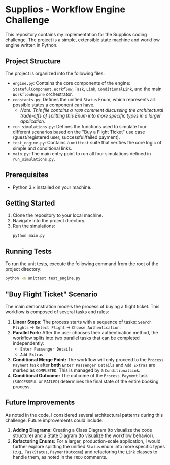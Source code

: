 # Supplios - Workflow Engine Challenge

This repository contains my implementation for the Supplios coding challenge. The project is a simple, extensible state machine and workflow engine written in Python.

## Project Structure

The project is organized into the following files:

-   `engine.py`: Contains the core components of the engine: `StatefulComponent`, `Workflow`, `Task`, `Link`, `ConditionalLink`, and the main `WorkflowEngine` orchestrator.
-   `constants.py`: Defines the unified `Status` Enum, which represents all possible states a component can have.
    -   *Note: This file contains a `TODO` comment discussing the architectural trade-offs of splitting this Enum into more specific types in a larger application.*
-   `run_simulations.py`: Defines the functions used to simulate four different scenarios based on the "Buy a Flight Ticket" use case (guest/registered user, successful/failed payment).
-   `test_engine.py`: Contains a `unittest` suite that verifies the core logic of simple and conditional links.
-   `main.py`: The main entry point to run all four simulations defined in `run_simulations.py`.

## Prerequisites

-   Python 3.x installed on your machine.

## Getting Started

1.  Clone the repository to your local machine.
2.  Navigate into the project directory.
3.  Run the simulations:
    ```bash
    python main.py
    ```

## Running Tests

To run the unit tests, execute the following command from the root of the project directory:
```bash
python -m unittest test_engine.py
```

## "Buy Flight Ticket" Scenario

The main demonstration models the process of buying a flight ticket. This workflow is composed of several tasks and rules:

1.  **Linear Steps:** The process starts with a sequence of tasks: `Search Flights` -> `Select Flight` -> `Choose Authentication`.
2.  **Parallel Fork:** After the user chooses their authentication method, the workflow splits into two parallel tasks that can be completed independently:
    * `Enter Passenger Details`
    * `Add Extras`
3.  **Conditional Merge Point:** The workflow will only proceed to the `Process Payment` task after **both** `Enter Passenger Details` and `Add Extras` are marked as `COMPLETED`. This is managed by a `ConditionalLink`.
4.  **Conditional Outcome:** The outcome of the `Process Payment` task (`SUCCESSFUL` or `FAILED`) determines the final state of the entire booking process.

## Future Improvements

As noted in the code, I considered several architectural patterns during this challenge. Future improvements could include:

1.  **Adding Diagrams:** Creating a Class Diagram (to visualize the code structure) and a State Diagram (to visualize the workflow behavior).
2.  **Refactoring Enums:** For a larger, production-scale application, I would further explore splitting the unified `Status` enum into more specific types (e.g., `TaskStatus`, `PaymentOutcome`) and refactoring the `Link` classes to handle them, as noted in the `TODO` comments.